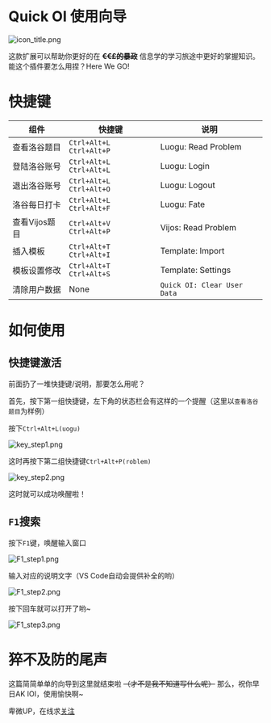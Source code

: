# Quick OI 使用向导
![icon_title.png](https://i.loli.net/2021/05/20/zvtV8uTnDLamcWr.png)

这款扩展可以帮助你更好的在 **~~€€₤的暴政~~** 信息学的学习旅途中更好的掌握知识。能这个插件要怎么用捏？Here We GO!

# 快捷键
| 组件        | 快捷键               |说明|
| ------------- | ----------------------- |--------------|
| 查看洛谷题目 | `Ctrl+Alt+L Ctrl+Alt+P` |Luogu: Read Problem|
| 登陆洛谷账号 | `Ctrl+Alt+L Ctrl+Alt+L` |Luogu: Login|
| 退出洛谷账号 | `Ctrl+Alt+L Ctrl+Alt+O` |Luogu: Logout|
| 洛谷每日打卡 | `Ctrl+Alt+L Ctrl+Alt+F` |Luogu: Fate|
| 查看Vijos题目 | `Ctrl+Alt+V Ctrl+Alt+P` |Vijos: Read Problem|
| 插入模板  | `Ctrl+Alt+T Ctrl+Alt+I` |Template: Import|
| 模板设置修改 | `Ctrl+Alt+T Ctrl+Alt+S` |Template: Settings|
| 清除用户数据 | None |`Quick OI: Clear User Data`|

# 如何使用

## 快捷键激活
前面扔了一堆快捷键/说明，那要怎么用呢？

首先，按下第一组快捷键，左下角的状态栏会有这样的一个提醒（这里以`查看洛谷题目`为样例）

按下`Ctrl+Alt+L(uogu)`

![key_step1.png](https://i.loli.net/2021/05/20/I1H3gocBNpKUJE4.png)

这时再按下第二组快捷键`Ctrl+Alt+P(roblem)`

![key_step2.png](https://i.loli.net/2021/05/20/epT9vxVWNfO8uoB.png)

这时就可以成功唤醒啦！

## `F1`搜索
按下`F1`键，唤醒输入窗口

![F1_step1.png](https://i.loli.net/2021/05/20/Kosa6HZFlWpP2cd.png)

输入对应的说明文字（VS Code自动会提供补全的哟）

![F1_step2.png](https://i.loli.net/2021/05/20/kKzdvRgle7yrWO3.png)

按下回车就可以打开了哟~

![F1_step3.png](https://i.loli.net/2021/05/20/GygSPwmDIrz3B76.png)


# 猝不及防的尾声
这篇简简单单的向导到这里就结束啦 ~~（才不是我不知道写什么呢）~~ 那么，祝你早日AK IOI，使用愉快啊~

卑微UP，在线求[关注](https://space.bilibili.com/473777430)